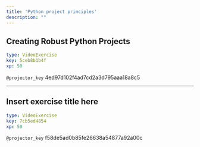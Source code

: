 ```yaml
---
title: 'Python project principles'
description: ""
---
```


## Creating Robust Python Projects

```yaml
type: VideoExercise
key: 5ceb8b1b4f
xp: 50
```

`@projector_key`
4ed97d102f4ad7cd2a3d795aaa18a8c5

---

## Insert exercise title here

```yaml
type: VideoExercise
key: 7cb5ed4854
xp: 50
```

`@projector_key`
f58de5ad0b85fe26638a54877a92a00c
